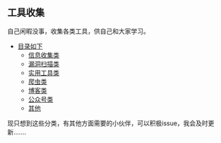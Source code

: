 ## 工具收集

自己闲暇没事，收集各类工具，供自己和大家学习。

- [目录如下]()
	- [信息收集类](https://github.com/Joynice/Collecting-Utils/tree/master/%E4%BF%A1%E6%81%AF%E6%94%B6%E9%9B%86%E7%B1%BB)
	- [漏洞扫描类](https://github.com/Joynice/Collecting-Utils/tree/master/%E6%BC%8F%E6%B4%9E%E6%89%AB%E6%8F%8F%E7%B1%BB)
	- [实用工具类](https://github.com/Joynice/Collecting-Utils/tree/master/%E5%AE%9E%E7%94%A8%E5%B7%A5%E5%85%B7%E7%B1%BB)
	- [爬虫类](https://github.com/Joynice/Collecting-Utils/tree/master/%E7%88%AC%E8%99%AB%E7%B1%BB)
	- [博客类](https://github.com/Joynice/Collecting-Utils/tree/master/%E5%8D%9A%E5%AE%A2%E7%B1%BB)
	- [公众号类](https://github.com/Joynice/Collecting-Utils/tree/master/%E5%85%AC%E4%BC%97%E5%8F%B7%E7%B1%BB)
	- [其他](https://github.com/Joynice/Collecting-Utils/tree/master/%E5%85%B6%E4%BB%96)
	

现只想到这些分类，有其他方面需要的小伙伴，可以积极issue，我会及时更新.......
